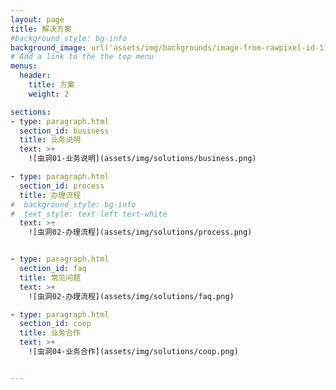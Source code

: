 ```yaml
---
layout: page
title: 解决方案
#background_style: bg-info
background_image: url('assets/img/backgrounds/image-from-rawpixel-id-1199650-jpeg.jpg')
# Add a link to the the top menu
menus:
  header:
    title: 方案
    weight: 2

sections:
- type: paragraph.html
  section_id: business
  title: 业务说明
  text: >+
    ![虫洞01-业务说明](assets/img/solutions/business.png)

- type: paragraph.html
  section_id: process
  title: 办理流程
#  background_style: bg-info
#  text_style: text-left text-white
  text: >+
    ![虫洞02-办理流程](assets/img/solutions/process.png)


- type: paragraph.html
  section_id: faq
  title: 常见问题
  text: >+
    ![虫洞02-办理流程](assets/img/solutions/faq.png)

- type: paragraph.html
  section_id: coop
  title: 业务合作
  text: >+
    ![虫洞04-业务合作](assets/img/solutions/coop.png)


---
```

